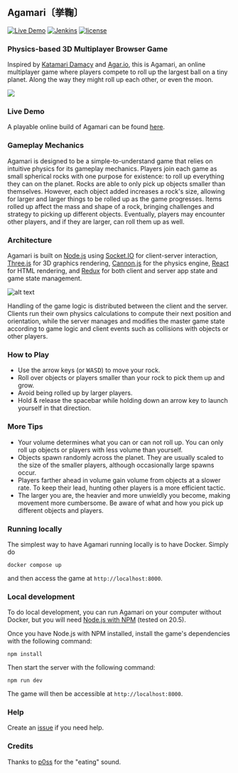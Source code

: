## Agamari〔挙鞠〕

[![Live Demo](https://img.shields.io/badge/demo-online-green.svg)](http://agamari.herokuapp.com) [![Jenkins](https://img.shields.io/jenkins/s/https/jenkins.qa.ubuntu.com/precise-desktop-amd64_default.svg)]() [![license](https://img.shields.io/github/license/mashape/apistatus.svg)](https://github.com/quirkycorgi/Agamari/blob/master/LICENSE)

### Physics-based 3D Multiplayer Browser Game
Inspired by [Katamari Damacy](https://en.wikipedia.org/wiki/Katamari_Damacy) and [Agar.io](http://agar.io), this is Agamari, an online multiplayer game where players compete to roll up the largest ball on a tiny planet. Along the way they might roll up each other, or even the moon.

![](https://github.com/quirkycorgi/Agamari/blob/master/public/gameplay.gif)

### Live Demo
A playable online build of Agamari can be found [here](https://agamari.herokuapp.com).

### Gameplay Mechanics
Agamari is designed to be a simple-to-understand game that relies on intuitive physics for its gameplay mechanics. Players join each game as small spherical rocks with one purpose for existence: to roll up everything they can on the planet.
Rocks are able to only pick up objects smaller than themselves. However, each object added increases a rock's size, allowing for larger and larger things to be rolled up as the game progresses. Items rolled up affect the mass and shape of a rock, bringing challenges and strategy to picking up different objects. Eventually, players may encounter other players, and if they are larger, can roll them up as well.

### Architecture
Agamari is built on [Node.js](https://nodejs.org/) using [Socket.IO](http://socket.io/) for client-server interaction, [Three.js](https://threejs.org/) for 3D graphics rendering, [Cannon.js](http://www.cannonjs.org/) for the physics engine, [React](https://facebook.github.io/react/) for HTML rendering, and [Redux](http://redux.js.org/) for both client and server app state and game state management.

![alt text](https://github.com/quirkycorgi/Agamari/blob/master/public/architecture.gif)

Handling of the game logic is distributed between the client and the server. Clients run their own physics calculations to compute their next position and orientation, while the server manages and modifies the master game state according to game logic and client events such as collisions with objects or other players.

### How to Play
- Use the arrow keys (or <kbd>W</kbd><kbd>A</kbd><kbd>S</kbd><kbd>D</kbd>) to move your rock.
- Roll over objects or players smaller than your rock to pick them up and grow.
- Avoid being rolled up by larger players.
- Hold & release the spacebar while holding down an arrow key to launch yourself in that direction.

### More Tips
- Your volume determines what you can or can not roll up. You can only roll up objects or players with less volume than yourself.
- Objects spawn randomly across the planet. They are usually scaled to the size of the smaller players, although occasionally large spawns occur.
- Players farther ahead in volume gain volume from objects at a slower rate. To keep their lead, hunting other players is a more efficient tactic.
- The larger you are, the heavier and more unwieldly you become, making movement more cumbersome. Be aware of what and how you pick up different objects and players.

### Running locally
The simplest way to have Agamari running locally is to have Docker. Simply do

```
docker compose up
```

and then access the game at `http://localhost:8000`.

### Local development
To do local development, you can run Agamari on your computer without Docker, but you will need [Node.js with NPM](https://nodejs.org/en/download/) (tested on 20.5).

Once you have Node.js with NPM installed, install the game's dependencies with the following command:

```
npm install
```

Then start the server with the following command:

```
npm run dev
```

The game will then be accessible at `http://localhost:8000`.

### Help
Create an [issue](https://github.com/quirkycorgi/Agamari/issues) if you need help.

### Credits
Thanks to [p0ss](http://opengameart.org/users/p0ss) for the "eating" sound.
